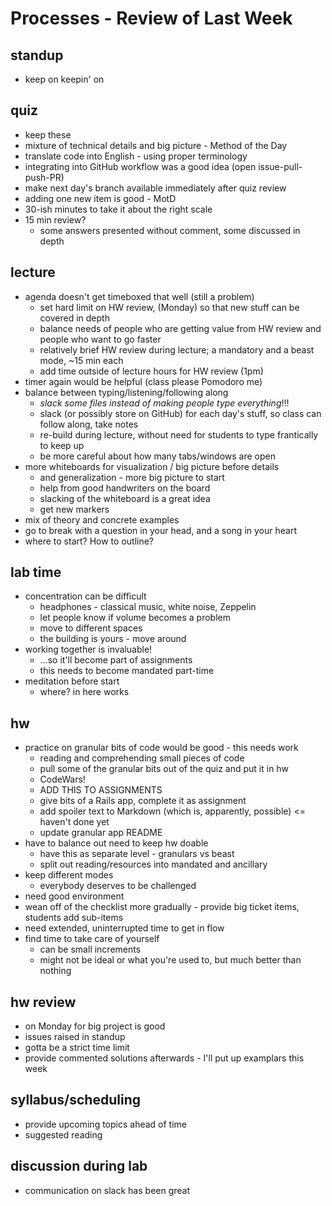 # Processes - Review of Last Week

## standup 
* keep on keepin' on

## quiz
* keep these
* mixture of technical details and big picture - Method of the Day
* translate code into English - using proper terminology
* integrating into GitHub workflow was a good idea (open issue-pull-push-PR)
* make next day's branch available immediately after quiz review
* adding one new item is good - MotD
* 30-ish minutes to take it about the right scale
* 15 min review? 
  * some answers presented without comment, some discussed in depth

## lecture
* agenda doesn't get timeboxed that well (still a problem)
  * set hard limit on HW review, (Monday) so that new stuff can be covered in depth
  * balance needs of people who are getting value from HW review and people who want to go faster
  * relatively brief HW review during lecture; a mandatory and a beast mode, ~15 min each
  * add time outside of lecture hours for HW review (1pm)
* timer again would be helpful (class please Pomodoro me)
* balance between typing/listening/following along
  * _slack some files instead of making people type everything_!!!
  * slack (or possibly store on GitHub) for each day's stuff, so class can follow along, take notes
  * re-build during lecture, without need for students to type frantically to keep up
  * be more careful about how many tabs/windows are open
* more whiteboards for visualization / big picture before details
  * and generalization - more big picture to start
  * help from good handwriters on the board
  * slacking of the whiteboard is a great idea
  * get new markers
* mix of theory and concrete examples
* go to break with a question in your head, and a song in your heart
* where to start? How to outline?

## lab time
* concentration can be difficult 
  * headphones - classical music, white noise, Zeppelin
  * let people know if volume becomes a problem
  * move to different spaces
  * the building is yours - move around
* working together is invaluable!
  * ...so it'll become part of assignments
  * this needs to become mandated part-time
* meditation before start
  * where? in here works

## hw
* practice on granular bits of code would be good - this needs work
  * reading and comprehending small pieces of code
  * pull some of the granular bits out of the quiz and put it in hw
  * CodeWars!
  * ADD THIS TO ASSIGNMENTS
  * give bits of a Rails app, complete it as assignment
  * add spoiler text to Markdown (which is, apparently, possible) <= haven't done yet
  * update granular app README
* have to balance out need to keep hw doable
  * have this as separate level - granulars vs beast
  * split out reading/resources into mandated and ancillary
* keep different modes
  * everybody deserves to be challenged
* need good environment
* wean off of the checklist more gradually - provide big ticket items, students add sub-items
* need extended, uninterrupted time to get in flow
* find time to take care of yourself
  * can be small increments
  * might not be ideal or what you're used to, but
    much better than nothing

## hw review
* on Monday for big project is good
* issues raised in standup
* gotta be a strict time limit
* provide commented solutions afterwards - I'll put up examplars this week

## syllabus/scheduling
* provide upcoming topics ahead of time
* suggested reading

## discussion during lab
* communication on slack has been great
